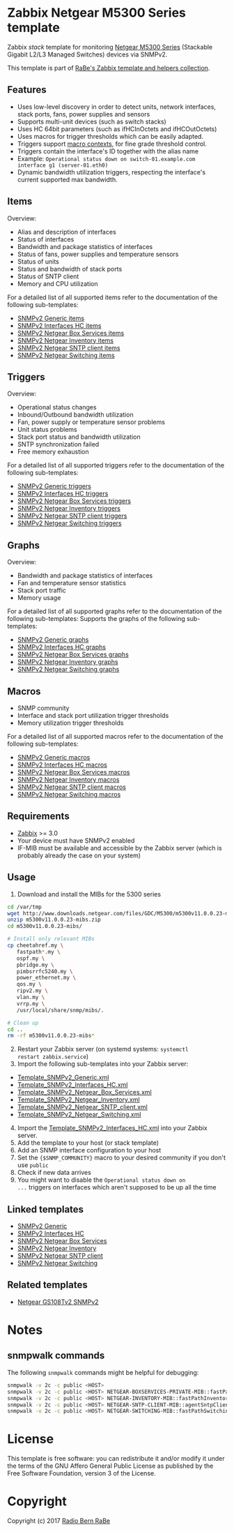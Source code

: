 # Zabbix Netgear M5300 Series template
Zabbix *stack* template for monitoring [Netgear M5300
Series](http://netgear.com/business/products/switches/managed/m5300.aspx)
(Stackable Gigabit L2/L3 Managed Switches) devices via SNMPv2.

This template is part of [RaBe's Zabbix template and helpers
collection](https://github.com/radiorabe/rabe-zabbix).

## Features
* Uses low-level discovery in order to detect units, network interfaces, stack
ports, fans, power supplies and sensors 
* Supports multi-unit devices (such as switch stacks)
* Uses HC 64bit parameters (such as ifHCInOctets and ifHCOutOctets)
* Uses macros for trigger thresholds which can be easily adapted.
* Triggers support [macro contexts](https://www.zabbix.com/documentation/3.0/manual/config/macros/usermacros#macro_context), for fine grade threshold control.
* Triggers contain the interface's ID together with the alias name
 * Example: <code>Operational status down on switch-01.example.com interface g1 (server-01.eth0)</code>
* Dynamic bandwidth utilization triggers, respecting the interface's current supported max bandwidth.

## Items
Overview:
* Alias and description of interfaces
* Status of interfaces
* Bandwidth and package statistics of interfaces
* Status of fans, power supplies and temperature sensors
* Status of units
* Status and bandwidth of stack ports
* Status of SNTP client
* Memory and CPU utilization

For a detailed list of all supported items refer to the documentation of the
following sub-templates:
* [SNMPv2 Generic items](../../snmp/SNMPv2_Generic#items)
* [SNMPv2 Interfaces HC items](../../snmp/SNMPv2_Interfaces_HC#items)
* [SNMPv2 Netgear Box Services items](../../snmp/SNMPv2_Netgear_Box_Services#items)
* [SNMPv2 Netgear Inventory items](../../snmp/SNMPv2_Netgear_Inventory#items)
* [SNMPv2 Netgear SNTP client items](../../snmp/SNMPv2_Netgear_SNTP_client#items)
* [SNMPv2 Netgear Switching items](../../snmp/SNMPv2_Netgear_Switching#items)


## Triggers
Overview:
* Operational status changes
* Inbound/Outbound bandwidth utilization
* Fan, power supply or temperature sensor problems
* Unit status problems
* Stack port status and bandwidth utilization
* SNTP synchronization failed
* Free memory exhaustion

For a detailed list of all supported triggers refer to the documentation of the
following sub-templates:
* [SNMPv2 Generic triggers](../../snmp/SNMPv2_Generic#triggers)
* [SNMPv2 Interfaces HC triggers](../../snmp/SNMPv2_Interfaces_HC#triggers)
* [SNMPv2 Netgear Box Services triggers](../../snmp/SNMPv2_Netgear_Box_Services#triggers)
* [SNMPv2 Netgear Inventory triggers](../../snmp/SNMPv2_Netgear_Inventory#triggers)
* [SNMPv2 Netgear SNTP client triggers](../../snmp/SNMPv2_Netgear_SNTP_client#triggers)
* [SNMPv2 Netgear Switching triggers](../../snmp/SNMPv2_Netgear_Switching#triggers)

## Graphs
Overview:
* Bandwidth and package statistics of interfaces
* Fan and temperature sensor statistics
* Stack port traffic
* Memory usage

For a detailed list of all supported graphs refer to the documentation of the
following sub-templates:
Supports the graphs of the following sub-templates:
* [SNMPv2 Generic graphs](../../snmp/SNMPv2_Generic#graphs)
* [SNMPv2 Interfaces HC graphs](../../snmp/SNMPv2_Interfaces_HC#graphs)
* [SNMPv2 Netgear Box Services graphs](../../snmp/SNMPv2_Netgear_Box_Services#graphs)
* [SNMPv2 Netgear Inventory graphs](../../snmp/SNMPv2_Netgear_Inventory#graphs)
* [SNMPv2 Netgear Switching graphs](../../snmp/SNMPv2_Netgear_Switching#graphs)

## Macros
* SNMP community
* Interface and stack port utilization trigger thresholds
* Memory utilization trigger thresholds

For a detailed list of all supported macros refer to the documentation of the
following sub-templates:
* [SNMPv2 Generic macros](../../snmp/SNMPv2_Generic#macros)
* [SNMPv2 Interfaces HC macros](../../snmp/SNMPv2_Interfaces_HC#macros)
* [SNMPv2 Netgear Box Services macros](../../snmp/SNMPv2_Netgear_Box_Services#macros)
* [SNMPv2 Netgear Inventory macros](../../snmp/SNMPv2_Netgear_Inventory#macros)
* [SNMPv2 Netgear SNTP client macros](../../snmp/SNMPv2_Netgear_SNTP_client#macros)
* [SNMPv2 Netgear Switching macros](../../snmp/SNMPv2_Netgear_Switching#macros)

## Requirements
* [Zabbix](https://www.zabbix.com/) >= 3.0
* Your device must have SNMPv2 enabled
* IF-MIB must be available and accessible by the Zabbix server (which is
  probably already the case on your system)

## Usage
1. Download and install the MIBs for the 5300 series
```bash
cd /var/tmp
wget http://www.downloads.netgear.com/files/GDC/M5300/m5300v11.0.0.23-mibs.zip
unzip m5300v11.0.0.23-mibs.zip
cd m5300v11.0.0.23-mibs/

# Install only relevant MIBs 
cp cheetahref.my \
   fastpath*.my \
   ospf.my \
   pbridge.my \
   pimbsrrfc5240.my \
   power_ethernet.my \
   qos.my \
   ripv2.my \
   vlan.my \
   vrrp.my \
   /usr/local/share/snmp/mibs/.

# Clean up
cd ..
rm -rf m5300v11.0.0.23-mibs* 
```

2. Restart your Zabbix server (on systemd systems: <code>systemctl restart zabbix.service</code>)
3. Import the following sub-templates into your Zabbix server:
  * [Template_SNMPv2_Generic.xml](../../snmp/Template_SNMPv2_Generic/Template_SNMPv2_Generic.xml)
  * [Template_SNMPv2_Interfaces_HC.xml](../../snmp/Template_SNMPv2_Interfaces_HC/Template_SNMPv2_Interfaces_HC.xml)
  * [Template_SNMPv2_Netgear_Box_Services.xml](../../snmp/SNMPv2_Netgear_Box_Services/Template_SNMPv2_Netgear_Box_Services.xml)
  * [Template_SNMPv2_Netgear_Inventory.xml](../../snmp/SNMPv2_Netgear_Inventory/Template_SNMPv2_Netgear_Inventory.xml)
  * [Template_SNMPv2_Netgear_SNTP_client.xml](../../snmp/SNMPv2_Netgear_SNTP_client/Template_SNMPv2_Netgear_SNTP_client.xml)
  * [Template_SNMPv2_Netgear_Switching.xml](../../snmp/SNMPv2_Netgear_Switching/Template_SNMPv2_Netgear_Switching.xml)
4. Import the
   [Template_SNMPv2_Interfaces_HC.xml](Template_SNMPv2_Interfaces_HC.xml) into
   your Zabbix server.
5. Add the template to your host (or stack template)
6. Add an SNMP interface configuration to your host
7. Set the <code>{$SNMP_COMMUNITY}</code> macro to your desired community if
   you don't use <code>public</code>
8. Check if new data arrives
9. You might want to disable the <code>Operational status down on ...</code>
   triggers on interfaces which aren't supposed to be up all the time

## Linked templates
* [SNMPv2 Generic](../../snmp/Template_SNMPv2_Generic)
* [SNMPv2 Interfaces HC](../../snmp/Template_SNMPv2_Interfaces_HC)
* [SNMPv2 Netgear Box Services](../../snmp/SNMPv2_Netgear_Box_Services)
* [SNMPv2 Netgear Inventory](../../snmp/SNMPv2_Netgear_Inventory)
* [SNMPv2 Netgear SNTP client](../../snmp/SNMPv2_Netgear_SNTP_client)
* [SNMPv2 Netgear Switching](../../snmp/SNMPv2_Netgear_Switching)

## Related templates
* [Netgear GS108Tv2 SNMPv2](../Netgear_GS108Tv2_SNMPv2)

# Notes
## snmpwalk commands
The following <code>snmpwalk</code> commands might be helpful for debugging:
```bash
snmpwalk -v 2c -c public <HOST>
snmpwalk -v 2c -c public <HOST> NETGEAR-BOXSERVICES-PRIVATE-MIB::fastPathBoxServices
snmpwalk -v 2c -c public <HOST> NETGEAR-INVENTORY-MIB::fastPathInventory
snmpwalk -v 2c -c public <HOST> NETGEAR-SNTP-CLIENT-MIB::agentSntpClientMIB
snmpwalk -v 2c -c public <HOST> NETGEAR-SWITCHING-MIB::fastPathSwitching
```

# License
This template is free software: you can redistribute it and/or modify it under
the terms of the GNU Affero General Public License as published by the Free
Software Foundation, version 3 of the License.

# Copyright
Copyright (c) 2017 [Radio Bern RaBe](http://www.rabe.ch)
